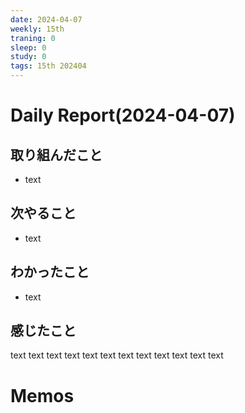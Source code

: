 ```yaml
---
date: 2024-04-07
weekly: 15th
traning: 0
sleep: 0
study: 0
tags: 15th 202404 
---
```

# Daily Report(2024-04-07)
## 取り組んだこと
- text
## 次やること
- text
## わかったこと
- text
## 感じたこと
text text text text text text text text text text text text
# Memos